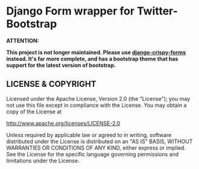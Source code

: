 Django Form wrapper for Twitter-Bootstrap
=========================================


**ATTENTION:**

**This project is not longer maintained. Please use [django-crispy-forms](http://django-crispy-forms.readthedocs.org/en/d-0/)
instead. It's far more complete, and has a bootstrap theme that has support for
the latest version of bootstrap.**


LICENSE &amp; COPYRIGHT
-----------------------

Licensed under the Apache License, Version 2.0 (the "License");
you may not use this file except in compliance with the License.
You may obtain a copy of the License at

http://www.apache.org/licenses/LICENSE-2.0

Unless required by applicable law or agreed to in writing, software
distributed under the License is distributed on an "AS IS" BASIS,
WITHOUT WARRANTIES OR CONDITIONS OF ANY KIND, either express or implied.
See the License for the specific language governing permissions and
limitations under the License.
